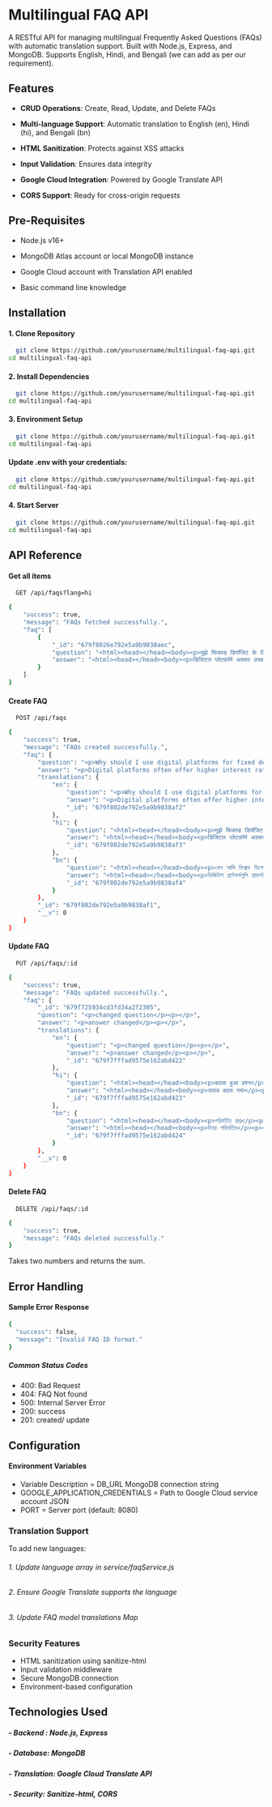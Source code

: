 
# Multilingual FAQ API

A RESTful API for managing multilingual Frequently Asked Questions (FAQs) with automatic translation support. Built with Node.js, Express, and MongoDB. Supports English, Hindi, and Bengali (we can add as per our requirement).


## Features

- **CRUD Operations**: Create, Read, Update, and Delete FAQs

- **Multi-language Support**: Automatic translation to English (en), Hindi (hi), and Bengali (bn)

- **HTML Sanitization**: Protects against XSS attacks

- **Input Validation**: Ensures data integrity

- **Google Cloud Integration**: Powered by Google Translate API

- **CORS Support**: Ready for cross-origin requests


## Pre-Requisites

- Node.js v16+

- MongoDB Atlas account or local MongoDB instance

- Google Cloud account with Translation API enabled

- Basic command line knowledge


## Installation
 
#### 1. Clone Repository
```bash
  git clone https://github.com/yourusername/multilingual-faq-api.git
cd multilingual-faq-api
```
#### 2. Install Dependencies
```bash
  git clone https://github.com/yourusername/multilingual-faq-api.git
cd multilingual-faq-api
```
#### 3. Environment Setup
```bash
  git clone https://github.com/yourusername/multilingual-faq-api.git
cd multilingual-faq-api
```
#### Update .env with your credentials:
```bash
  git clone https://github.com/yourusername/multilingual-faq-api.git
cd multilingual-faq-api
```
#### 4. Start Server
```bash
  git clone https://github.com/yourusername/multilingual-faq-api.git
cd multilingual-faq-api
```

    
## API Reference

#### Get all items

```http
  GET /api/faqs?lang=hi
```

````bash
{
    "success": true,
    "message": "FAQs fetched successfully.",
    "faq": [
        {
            "_id": "679f8026e792e5a9b9838aec",
            "question": "<html><head></head><body><p>मुझे फिक्स्ड डिपॉजिट के लिए डिजिटल प्लेटफॉर्म का उपयोग क्यों करना चाहिए?</p></body></html>",
            "answer": "<html><head></head><body><p>डिजिटल प्लेटफ़ॉर्म अक्सर उच्च ब्याज दर प्रदान करते हैं, विभिन्न विकल्पों की तुलना करने के लिए अधिक सुविधाजनक होते हैं, और इनमें प्रसंस्करण समय भी तेज़ होता है। आप प्रत्येक बैंक में शारीरिक रूप से जाए बिना एक ही स्थान पर विभिन्न बैंकों से कई सावधि जमाओं का प्रबंधन कर सकते हैं।</p></body></html>"
        }
    ]
}
````

#### Create FAQ

```http
  POST /api/faqs
```

````bash
{
    "success": true,
    "message": "FAQs created successfully.",
    "faq": {
        "question": "<p>Why should I use digital platforms for fixed deposits?</p>",
        "answer": "<p>Digital platforms often offer higher interest rates, are more convenient for comparing different options, and have faster processing times. You can manage multiple fixed deposits from different banks in one place without having to visit each bank physically.</p>",
        "translations": {
            "en": {
                "question": "<p>Why should I use digital platforms for fixed deposits?</p>",
                "answer": "<p>Digital platforms often offer higher interest rates, are more convenient for comparing different options, and have faster processing times. You can manage multiple fixed deposits from different banks in one place without having to visit each bank physically.</p>",
                "_id": "679f802de792e5a9b9838af2"
            },
            "hi": {
                "question": "<html><head></head><body><p>मुझे फिक्स्ड डिपॉजिट के लिए डिजिटल प्लेटफॉर्म का उपयोग क्यों करना चाहिए?</p></body></html>",
                "answer": "<html><head></head><body><p>डिजिटल प्लेटफ़ॉर्म अक्सर उच्च ब्याज दर प्रदान करते हैं, विभिन्न विकल्पों की तुलना करने के लिए अधिक सुविधाजनक होते हैं, और इनमें प्रसंस्करण समय भी तेज़ होता है। आप प्रत्येक बैंक में शारीरिक रूप से जाए बिना एक ही स्थान पर विभिन्न बैंकों से कई सावधि जमाओं का प्रबंधन कर सकते हैं।</p></body></html>",
                "_id": "679f802de792e5a9b9838af3"
            },
            "bn": {
                "question": "<html><head></head><body><p>কেন আমি ফিক্সড ডিপোজিটের জন্য ডিজিটাল প্ল্যাটফর্ম ব্যবহার করব?</p></body></html>",
                "answer": "<html><head></head><body><p>ডিজিটাল প্ল্যাটফর্মগুলি প্রায়শই উচ্চ সুদের হার অফার করে, বিভিন্ন বিকল্পের তুলনা করার জন্য আরও সুবিধাজনক এবং দ্রুত প্রক্রিয়াকরণের সময় রয়েছে। আপনি শারীরিকভাবে প্রতিটি ব্যাঙ্কে না গিয়ে এক জায়গায় বিভিন্ন ব্যাঙ্ক থেকে একাধিক ফিক্সড ডিপোজিট পরিচালনা করতে পারেন।</p></body></html>",
                "_id": "679f802de792e5a9b9838af4"
            }
        },
        "_id": "679f802de792e5a9b9838af1",
        "__v": 0
    }
}
````

#### Update FAQ

```http
  PUT /api/faqs/:id
```

````bash
{
    "success": true,
    "message": "FAQs updated successfully.",
    "faq": {
        "_id": "679f725934cd3fd34a2f2305",
        "question": "<p>changed question</p><p></p>",
        "answer": "<p>answer changed</p><p></p>",
        "translations": {
            "en": {
                "question": "<p>changed question</p><p></p>",
                "answer": "<p>answer changed</p><p></p>",
                "_id": "679f7fffad9575e162abd422"
            },
            "hi": {
                "question": "<html><head></head><body><p>बदला हुआ प्रश्न</p><p></p></body></html>",
                "answer": "<html><head></head><body><p>जवाब बदल गया</p><p></p></body></html>",
                "_id": "679f7fffad9575e162abd423"
            },
            "bn": {
                "question": "<html><head></head><body><p>পরিবর্তিত প্রশ্ন</p><p></p></body></html>",
                "answer": "<html><head></head><body><p>উত্তর পরিবর্তিত</p><p></p></body></html>",
                "_id": "679f7fffad9575e162abd424"
            }
        },
        "__v": 0
    }
}
````

#### Delete FAQ

```http
  DELETE /api/faqs/:id
```

````bash
{
    "success": true,
    "message": "FAQs deleted successfully."
}
````

Takes two numbers and returns the sum.


## Error Handling

#### Sample Error Response

````bash
{
  "success": false,
  "message": "Invalid FAQ ID format."
}
````

##### Common Status Codes

- 400: Bad Request
- 404: FAQ Not found
- 500: Internal Server Error
- 200: success
- 201: created/ update
## Configuration

#### Environment Variables

- Variable	Description = DB_URL	MongoDB connection string
- GOOGLE_APPLICATION_CREDENTIALS =	Path to Google Cloud service account JSON
- PORT = Server port (default: 8080)

### Translation Support
 To add new languages:

###### 1. Update language array in service/faqService.js

###### 2. Ensure Google Translate supports the language

###### 3. Update FAQ model translations Map


### Security Features
- HTML sanitization using sanitize-html
- Input validation middleware
- Secure MongoDB connection
- Environment-based configuration
## Technologies Used
 
##### - Backend : Node.js, Express 
##### - Database: MongoDB
##### - Translation: Google Cloud Translate API
##### - Security: Sanitize-html, CORS

